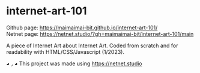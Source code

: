 # internet-art-101
Github page: https://maimaimai-bit.github.io/internet-art-101/ <br />
Netnet page: https://netnet.studio/?gh=maimaimai-bit/internet-art-101/main <br />

A piece of Internet Art about Internet Art. Coded from scratch and for readability with HTML/CSS/Javascript (1/2023).

◕ ◞ ◕ This project was made using https://netnet.studio
